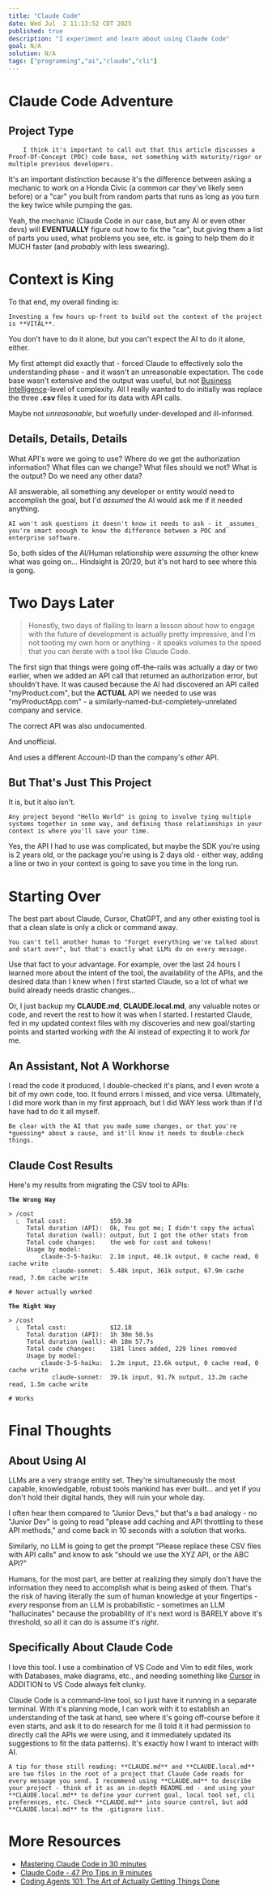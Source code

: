 ```yaml
---
title: "Claude Code"
date: Wed Jul  2 11:13:52 CDT 2025
published: true
description: "I experiment and learn about using Claude Code"
goal: N/A
solution: N/A
tags: ["programming","ai","claude","cli"]
---
```

# Claude Code Adventure

## Project Type

```flare
    I think it's important to call out that this article discusses a Proof-Of-Concept (POC) code base, not something with maturity/rigor or multiple previous developers.
```

It's an important distinction because it's the difference between asking a mechanic to work on a Honda Civic (a common car they've likely seen before) or a "car" you built from random parts that runs as long as you turn the key twice while pumping the gas.

Yeah, the mechanic (Claude Code in our case, but any AI or even other devs) will **EVENTUALLY** figure out how to fix the "car", but giving them a list of parts you used, what problems you see, etc. is going to help them do it MUCH faster (and _probably_ with less swearing).

# Context is King

To that end, my overall finding is:

```flare
Investing a few hours up-front to build out the context of the project is **VITAL**.
```

You don't have to do it alone, but you can't expect the AI to do it alone, either.

My first attempt did exactly that - forced Claude to effectively solo the understanding phase - and it wasn't an unreasonable expectation. The code base wasn't extensive and the output was useful, but not [Business Intelligence](https://en.wikipedia.org/wiki/Business_intelligence)-level of complexity. All I really wanted to do initially was replace the three **.csv** files it used for its data with API calls.

Maybe not _unreasonable_, but woefully under-developed and ill-informed.

## Details, Details, Details

What API's were we going to use? Where do we get the authorization information? What files can we change?  What files should we not? What is the output? Do we need any other data?

All answerable, all something any developer or entity would need to accomplish the goal, but I'd _assumed_ the AI would ask me if it needed anything.

```flare
AI won't ask questions it doesn't know it needs to ask - it _assumes_ you're smart enough to know the difference between a POC and enterprise software.
```

So, both sides of the AI/Human relationship were _assuming_ the other knew what was going on... Hindsight is 20/20, but it's not hard to see where this is gong.

# Two Days Later

> Honestly, two days of flailing to learn a lesson about how to engage with the future of development is actually pretty impressive, and I'm not tooting my own horn or anything - it speaks volumes to the speed that you can iterate with a tool like Claude Code.

The first sign that things were going off-the-rails was actually a day or two earlier, when we added an API call that returned an authorization error, but shouldn't have. It was caused because the AI had discovered an API called "myProduct.com", but the **ACTUAL** API we needed to use was "myProductApp.com" - a similarly-named-but-completely-unrelated company and service.

The correct API was also undocumented.

And unofficial.

And uses a different Account-ID than the company's _other_ API.

## But That's Just This Project

It is, but it also isn't.

```flare
Any project beyond "Hello World" is going to involve tying multiple systems together in some way, and defining those relationships in your context is where you'll save your time.
```

Yes, the API I had to use was complicated, but maybe the SDK you're using is 2 years old, or the package you're using is 2 days old - either way, adding a line or two in your context is going to save you time in the long run.

# Starting Over

The best part about Claude, Cursor, ChatGPT, and any other existing tool is that a clean slate is only a click or command away.

```flare
You can't tell another human to "Forget everything we've talked about and start over", but that's exactly what LLMs do on every message.
```

Use that fact to your advantage. For example, over the last 24 hours I learned more about the intent of the tool, the availability of the APIs, and the desired data than I knew when I first started Claude, so a lot of what we build already needs drastic changes...

Or, I just backup my **CLAUDE.md**, **CLAUDE.local.md**, any valuable notes or code, and revert the rest to how it was when I started. I restarted Claude, fed in my updated context files with my discoveries and new goal/starting points and started working _with_ the AI instead of expecting it to work _for_ me.

## An Assistant, Not A Workhorse

I read the code it produced, I double-checked it's plans, and I even wrote a bit of my own code, too. It found errors I missed, and vice versa. Ultimately, I did more work than in my first approach, but I did WAY less work than if I'd have had to do it all myself.

```flare
Be clear with the AI that you made some changes, or that you're *guessing* about a cause, and it'll know it needs to double-check things.
```

## Claude Cost Results

Here's my results from migrating the CSV tool to APIs:

**`The Wrong Way`**
```claude
> /cost
  ⎿  Total cost:            $59.30
     Total duration (API):  Ok, You got me; I didn't copy the actual
     Total duration (wall): output, but I got the other stats from
     Total code changes:    the web for cost and tokens!
     Usage by model:
         claude-3-5-haiku:  2.1m input, 46.1k output, 0 cache read, 0 cache write
            claude-sonnet:  5.48k input, 361k output, 67.9m cache read, 7.6m cache write

# Never actually worked
```

**`The Right Way`**
```claude
> /cost
  ⎿  Total cost:            $12.18
     Total duration (API):  1h 30m 50.5s
     Total duration (wall): 4h 18m 57.7s
     Total code changes:    1181 lines added, 229 lines removed
     Usage by model:
         claude-3-5-haiku:  1.2m input, 23.6k output, 0 cache read, 0 cache write
            claude-sonnet:  39.1k input, 91.7k output, 13.2m cache read, 1.5m cache write

# Works
```

# Final Thoughts

## About Using AI

LLMs are a very strange entity set. They're simultaneously the most capable, knowledgable, robust tools mankind has ever built... and yet if you don't hold their digital hands, they will ruin your whole day.

I often hear them compared to "Junior Devs," but that's a bad analogy - no "Junior Dev" is going to read "please add caching and API throttling to these API methods," and come back in 10 seconds with a solution that works.

Similarly, no LLM is going to get the prompt "Please replace these CSV files with API calls" and know to ask "should we use the XYZ API, or the ABC API?"

Humans, for the most part, are better at realizing they simply don't have the information they need to accomplish what is being asked of them. That's the risk of having literally the sum of human knowledge at your fingertips - _every_ response from an LLM is probabilistic - sometimes an LLM "hallucinates" because the probability of it's next word is BARELY above it's threshold, so all it can do is assume it's _right_.

## Specifically About Claude Code

I love this tool. I use a combination of VS Code and Vim to edit files, work with Databases, make diagrams, etc., and needing something like [Cursor](https://cursor.com/en) in ADDITION to VS Code always felt clunky.

Claude Code is a command-line tool, so I just have it running in a separate terminal. With it's planning mode, I can work with it to establish an understanding of the task at hand, see where it's going off-course before it even starts, and ask it to do research for me (I told it it had permission to directly call the APIs we were using, and it immediately updated its suggestions to fit the data patterns). It's exactly how I want to interact with AI.

```flare
A tip for those still reading: **CLAUDE.md** and **CLAUDE.local.md** are two files in the root of a project that Claude Code reads for every message you send. I recommend using **CLAUDE.md** to describe your project - think of it as an in-depth README.md - and using your **CLAUDE.local.md** to define your current goal, local tool set, cli preferences, etc. Check **CLAUDE.md** into source control, but add **CLAUDE.local.md** to the .gitignore list.
```

# More Resources

- [Mastering Claude Code in 30 minutes](https://www.youtube.com/live/6eBSHbLKuN0)
- [Claude Code - 47 Pro Tips in 9 minutes](https://www.youtube.com/watch?v=TiNpzxoBPz0)
- [Coding Agents 101: The Art of Actually Getting Things Done](https://devin.ai/agents101)
